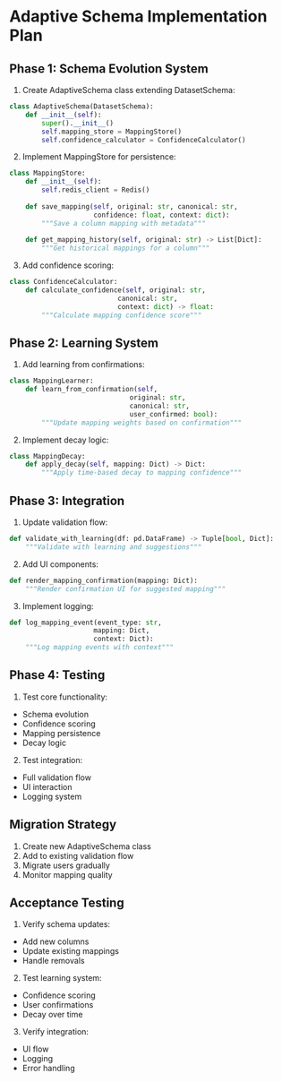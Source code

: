 # Adaptive Schema Implementation Plan

## Phase 1: Schema Evolution System

1. Create AdaptiveSchema class extending DatasetSchema:
```python
class AdaptiveSchema(DatasetSchema):
    def __init__(self):
        super().__init__()
        self.mapping_store = MappingStore()
        self.confidence_calculator = ConfidenceCalculator()
```

2. Implement MappingStore for persistence:
```python
class MappingStore:
    def __init__(self):
        self.redis_client = Redis()
        
    def save_mapping(self, original: str, canonical: str, 
                     confidence: float, context: dict):
        """Save a column mapping with metadata"""
        
    def get_mapping_history(self, original: str) -> List[Dict]:
        """Get historical mappings for a column"""
```

3. Add confidence scoring:
```python
class ConfidenceCalculator:
    def calculate_confidence(self, original: str, 
                           canonical: str, 
                           context: dict) -> float:
        """Calculate mapping confidence score"""
```

## Phase 2: Learning System

1. Add learning from confirmations:
```python
class MappingLearner:
    def learn_from_confirmation(self, 
                              original: str,
                              canonical: str,
                              user_confirmed: bool):
        """Update mapping weights based on confirmation"""
```

2. Implement decay logic:
```python
class MappingDecay:
    def apply_decay(self, mapping: Dict) -> Dict:
        """Apply time-based decay to mapping confidence"""
```

## Phase 3: Integration

1. Update validation flow:
```python
def validate_with_learning(df: pd.DataFrame) -> Tuple[bool, Dict]:
    """Validate with learning and suggestions"""
```

2. Add UI components:
```python
def render_mapping_confirmation(mapping: Dict):
    """Render confirmation UI for suggested mapping"""
```

3. Implement logging:
```python
def log_mapping_event(event_type: str, 
                     mapping: Dict,
                     context: Dict):
    """Log mapping events with context"""
```

## Phase 4: Testing

1. Test core functionality:
- Schema evolution
- Confidence scoring
- Mapping persistence
- Decay logic

2. Test integration:
- Full validation flow
- UI interaction
- Logging system

## Migration Strategy

1. Create new AdaptiveSchema class
2. Add to existing validation flow
3. Migrate users gradually
4. Monitor mapping quality

## Acceptance Testing

1. Verify schema updates:
- Add new columns
- Update existing mappings
- Handle removals

2. Test learning system:
- Confidence scoring
- User confirmations
- Decay over time

3. Verify integration:
- UI flow
- Logging
- Error handling